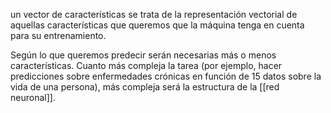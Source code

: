 un vector de características se trata de la representación vectorial de aquellas características que queremos que la máquina tenga en cuenta para su entrenamiento.

Según lo que queremos predecir serán necesarias más o menos características. Cuanto más compleja la tarea (por ejemplo, hacer predicciones sobre enfermedades crónicas en función de 15 datos sobre la vida de una persona), más compleja será la estructura de la [[red neuronal]].